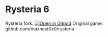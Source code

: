# Rysteria 6
Rysteria fork.
[![Open in Gitpod](https://www.gitpod.io/button/open-in-gitpod.svg)](https://gitpod.io/#https://github.com/User75670/rysteria6)
Original game: github.com/maxnest0x0/rysteria
